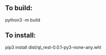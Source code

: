 To build:
---------
python3 -m build

To install:
-----------
pip3 install dist/ql_rest-0.0.1-py3-none-any.whl
